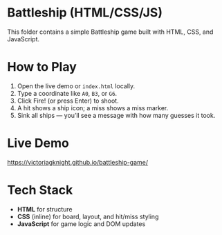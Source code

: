 # Battleship (HTML/CSS/JS)

This folder contains a simple Battleship game built with HTML, CSS, and JavaScript.

# How to Play
1. Open the live demo or `index.html` locally.
2. Type a coordinate like `A0`, `B3`, or `G6`.
3. Click Fire! (or press Enter) to shoot.
4. A hit shows a ship icon; a miss shows a miss marker.
5. Sink all ships — you’ll see a message with how many guesses it took.

# Live Demo
https://victoriagknight.github.io/battleship-game/

# Tech Stack
- **HTML** for structure
- **CSS** (inline) for board, layout, and hit/miss styling
- **JavaScript** for game logic and DOM updates

